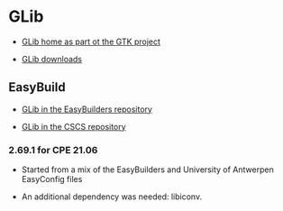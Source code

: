 # GLib

  * [GLib home as part ot the GTK project](https://www.gtk.org/)

  * [GLib downloads](local_libiconv_version)


## EasyBuild

  * [GLib in the EasyBuilders repository](https://github.com/easybuilders/easybuild-easyconfigs/tree/main/easybuild/easyconfigs/g/GLib)

  * [GLib in the CSCS repository](https://github.com/eth-cscs/production/tree/master/easybuild/easyconfigs/g/GLib)


### 2.69.1 for CPE 21.06

  * Started from a mix of the EasyBuilders and University of Antwerpen
    EasyConfig files

  * An additional dependency was needed: libiconv.